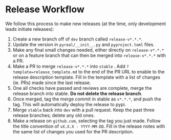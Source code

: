 # Release Workflow

We follow this process to make new releases (at the time, only development leads initiate releases):

1. Create a new branch off of `dev` branch called `release-v*.*.*`.
2. Update the version in `pyreal/__init__.py` and `pyproject.toml` files.
3. Make any final small changes needed, either directly on `release-v*.*.*` or on a feature branch that can then be merged into `release-v*.*.*` with a PR.
4. Make a PR to merge `release-v*.*.*` into `stable` . Add `?template=release_template.md` to the end of the PR URL to enable to the release description template. Fill in the template with a list of changes (ie. PRs) made since the last release.
5. One all checks have passed and reviews are complete, merge the release branch into stable. **Do not delete the release branch**.&#x20;
6. Once merged, tag the merge commit in stable as `v*.*.*`, and push the tag. This will automatically deploy the release to pypi.
7. Merge `stable` back into `dev` with a pull request. Keep the past three release branches; delete any old ones.
8. Make a release on `github.com`, selecting the tag you just made. Follow the title convention of `vX.X.X - YYYY-MM-DD`. Fill in the release notes with the same list of changes you used for the PR description.
